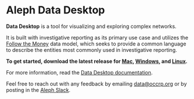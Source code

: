 # Aleph Data Desktop

**Data Desktop** is a tool for visualizing and exploring complex networks.

It is built with investigative reporting as its primary use case and utilizes the [Follow the Money](https://github.com/alephdata/followthemoney) data model, which seeks to provide a common language to describe the entities most commonly used in investigative reporting.

**To get started, download the latest release for [Mac](https://github.com/alephdata/datadesktop/releases/latest/download/Aleph-Data-Desktop.dmg), [Windows](https://github.com/alephdata/datadesktop/releases/latest/download/Aleph-Data-Desktop.exe), and [Linux](https://github.com/alephdata/datadesktop/releases/latest/download/Aleph.Data.Desktop.deb).**

For more information, read the [Data Desktop documentation](https://docs.alephdata.org/guide/building-out-your-investigation/network-diagrams).

Feel free to reach out with any feedback by emailing data@occrp.org or by posting in the [Aleph Slack](https://alephdata.slack.com).
